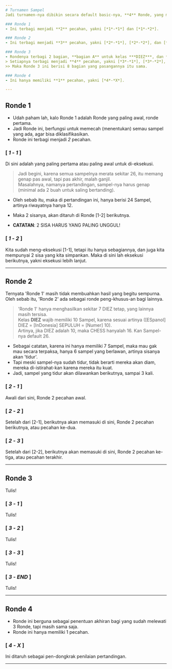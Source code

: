 ```yaml
---
# Turnamen Sampel
Jadi turnamen-nya dibikin secara default basic-nya, **4** Ronde, yang masing-masing kalo dipecah-pecah, akan menjadi **10** Ronde.

### Ronde 1
- Ini terbagi menjadi **2** pecahan, yakni [*1*-*1*] dan [*1*-*2*].

### Ronde 2
- Ini terbagi menjadi **3** pecahan, yakni [*2*-*1*], [*2*-*2*], dan [*2*-*3*].

### Ronde 3
- Rondenya terbagi 2 bagian, **bagian A** untuk kelas ***DIEZ***, dan **bagian B** untuk ***CHESS***.
> Setiapnya terbagi menjadi **4** pecahan, yakni [*3*-*1*], [*3*-*2*], [*3*-*3*], dan [*3*-*END*].
>> Maka Ronde 3 ini berisi 8 bagian yang pasangannya itu sama.

### Ronde 4
- Ini hanya memiliki **1** pecahan, yakni [*4*-*X*].

---
```

## Ronde 1
- Udah paham lah, kalo Ronde 1 adalah Ronde yang paling awal, ronde pertama.
- Jadi Ronde ini, berfungsi untuk memecah (menentukan) semau sampel yang ada, agar bisa diklasifikasikan.
- Ronde ini terbagi menjadi *2* pecahan.

### [ ***1*** - ***1*** ] <br>
Di sini adalah yang paling pertama atau paling awal untuk di-eksekusi.
> Jadi begini, karena semua sampelnya merata sekitar 26, itu memang genap pas awal, tapi pas akhir, malah ganjil. <br>
> Masalahnya, namanya pertandingan, sampel-nya harus genap (minimal ada 2 buah untuk saling bertanding).
- Oleh sebab itu, maka di pertandingan ini, hanya berisi 24 Sampel, artinya riwayatnya hanya 12.
- Maka 2 sisanya, akan ditaruh di Ronde [1-2] berikutnya.

- **CATATAN**: 2 SISA HARUS YANG PALING UNGGUL!

### [ ***1*** - ***2*** ] <br>
Kita sudah meng-eksekusi [1-1], tetapi itu hanya sebagiannya, dan juga kita mempunyai 2 sisa yang kita simpankan. Maka di sini lah eksekusi berikutnya, yakni eksekusi lebih lanjut.

---
## Ronde 2
Ternyata 'Ronde 1' masih tidak membuahkan hasil yang begitu sempurna. Oleh sebab itu, 'Ronde 2' ada sebagai ronde peng-khusus-an bagi lainnya.
> 'Ronde 1' hanya menghasilkan sekitar 7 DIEZ tetap, yang lainnya masih tersisa. <br>
> Kelas **DIEZ** wajib memiliki 10 Sampel, karena sesuai artinya ([ESpanol] DIEZ = [InDonesia] SEPULUH = [Numer] 10). <br>
> Artinya, jika DIEZ adalah 10, maka CHESS hanyalah 16. Kan Sampel-nya default 26.
- Sebagai catatan, karena ini hanya memiliki 7 Sampel, maka mau gak mau secara terpaksa, hanya 6 sampel yang berlawan, artinya sisanya akan 'tidur'.
- Tapi meski sampel-nya sudah tidur, tidak berarti mereka akan diam, mereka di-istirahat-kan karena mereka itu kuat.
- Jadi, sampel yang tidur akan dilawankan berikutnya, sampai 3 kali.

### [ ***2*** - ***1*** ]
Awali dari sini, Ronde 2 pecahan awal.

### [ ***2*** - ***2*** ]
Setelah dari [2-1], berikutnya akan memasuki di sini, Ronde 2 pecahan berikutnya, atau pecahan ke-dua.

### [ ***2*** - ***3*** ]
Setelah dari [2-2], berikutnya akan memasuki di sini, Ronde 2 pecahan ke-tiga, atau pecahan terakhir.

---
## Ronde 3
Tulis!

### [ ***3*** - ***1*** ]
Tulis!

### [ ***3*** - ***2*** ]
Tulis!

### [ ***3*** - ***3*** ]
Tulis!

### [ ***3*** - ***END*** ]
Tulis!

---
## Ronde 4
- Ronde ini berguna sebagai penentuan akhiran bagi yang sudah melewati 3 Ronde, tapi masih sama saja.
- Ronde ini hanya memiliki 1 pecahan.

### [ ***4*** - ***X*** ] <br>
Ini ditaruh sebagai pen-dongkrak penilaian pertandingan.

---
